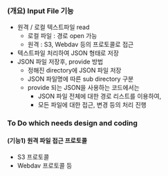 ### (개요) Input File 기능
- 원격 / 로컬 텍스트파일 read
  - 로컬 파일 : 경로 open 가능
  - 원격 : S3, Webdav 등의 프로토콜로 접근
- 텍스트파일 처리하여 JSON 형태로 저장
- JSON 파일 저장후, provide 방법
  - 정해진 directory에 JSON 파일 저장
  - JSON 파일명에 따른 sub directory 구분
  - provide 되는 JSON을 사용하는 코드에서는
    - JSON 파일 전체에 대한 경로 리스트를 이용하여,
    - 모든 파일에 대한 접근, 변경 등의 처리 진행  

### To Do which needs design and coding

#### (기능1) 원격 파일 접근 프로토콜
- S3 프로토콜
- Webdav 프로토콜 등


